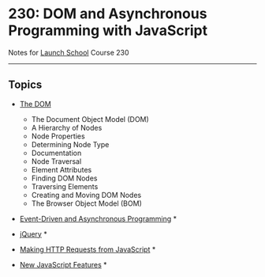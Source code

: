 # 230: DOM and Asynchronous Programming with JavaScript

Notes for [Launch School](https://launchschool.com/) Course 230

--------

## Topics

  * [The DOM](the_DOM.md)
    * The Document Object Model (DOM)
    * A Hierarchy of Nodes
    * Node Properties
    * Determining Node Type
    * Documentation
    * Node Traversal
    * Element Attributes
    * Finding DOM Nodes
    * Traversing Elements
    * Creating and Moving DOM Nodes
    * The Browser Object Model (BOM)

  * [Event-Driven and Asynchronous Programming](event_driven_and_async_programming.md)
    *

  * [jQuery](jQuery.md)
    *

  * [Making HTTP Requests from JavaScript](making_HTTP_requests_from_JS.md)
    *

  * [New JavaScript Features](new_JS_features.md)
    *
